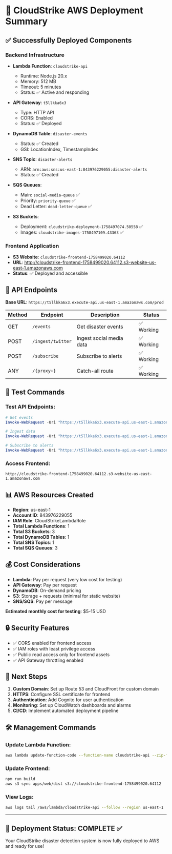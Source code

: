 # 🎉 CloudStrike AWS Deployment Summary

## ✅ Successfully Deployed Components

### **Backend Infrastructure**
- **Lambda Function**: `cloudstrike-api`
  - Runtime: Node.js 20.x
  - Memory: 512 MB
  - Timeout: 5 minutes
  - Status: ✅ Active and responding

- **API Gateway**: `t5llkka6x3`
  - Type: HTTP API
  - CORS: Enabled
  - Status: ✅ Deployed

- **DynamoDB Table**: `disaster-events`
  - Status: ✅ Created
  - GSI: LocationIndex, TimestampIndex

- **SNS Topic**: `disaster-alerts`
  - ARN: `arn:aws:sns:us-east-1:843976229055:disaster-alerts`
  - Status: ✅ Created

- **SQS Queues**: 
  - Main: `social-media-queue` ✅
  - Priority: `priority-queue` ✅
  - Dead Letter: `dead-letter-queue` ✅

- **S3 Buckets**:
  - Deployment: `cloudstrike-deployment-1758497074.50558` ✅
  - Images: `cloudstrike-images-1758497109.43363` ✅

### **Frontend Application**
- **S3 Website**: `cloudstrike-frontend-1758499020.64112`
- **URL**: http://cloudstrike-frontend-1758499020.64112.s3-website-us-east-1.amazonaws.com
- **Status**: ✅ Deployed and accessible

## 🔗 API Endpoints

**Base URL**: `https://t5llkka6x3.execute-api.us-east-1.amazonaws.com/prod`

| Method | Endpoint | Description | Status |
|--------|----------|-------------|--------|
| GET | `/events` | Get disaster events | ✅ Working |
| POST | `/ingest/twitter` | Ingest social media data | ✅ Working |
| POST | `/subscribe` | Subscribe to alerts | ✅ Working |
| ANY | `/{proxy+}` | Catch-all route | ✅ Working |

## 🧪 Test Commands

### Test API Endpoints:
```powershell
# Get events
Invoke-WebRequest -Uri "https://t5llkka6x3.execute-api.us-east-1.amazonaws.com/prod/events"

# Ingest data
Invoke-WebRequest -Uri "https://t5llkka6x3.execute-api.us-east-1.amazonaws.com/prod/ingest/twitter" -Method POST -Body '{"text":"Earthquake in California","location":"California","severity":"moderate"}' -ContentType "application/json"

# Subscribe to alerts
Invoke-WebRequest -Uri "https://t5llkka6x3.execute-api.us-east-1.amazonaws.com/prod/subscribe" -Method POST -Body '{"email":"user@example.com"}' -ContentType "application/json"
```

### Access Frontend:
```
http://cloudstrike-frontend-1758499020.64112.s3-website-us-east-1.amazonaws.com
```

## 📊 AWS Resources Created

- **Region**: us-east-1
- **Account ID**: 843976229055
- **IAM Role**: CloudStrikeLambdaRole
- **Total Lambda Functions**: 1
- **Total S3 Buckets**: 3
- **Total DynamoDB Tables**: 1
- **Total SNS Topics**: 1
- **Total SQS Queues**: 3

## 💰 Cost Considerations

- **Lambda**: Pay per request (very low cost for testing)
- **API Gateway**: Pay per request
- **DynamoDB**: On-demand pricing
- **S3**: Storage + requests (minimal for static website)
- **SNS/SQS**: Pay per message

**Estimated monthly cost for testing**: $5-15 USD

## 🔒 Security Features

- ✅ CORS enabled for frontend access
- ✅ IAM roles with least privilege access
- ✅ Public read access only for frontend assets
- ✅ API Gateway throttling enabled

## 🚀 Next Steps

1. **Custom Domain**: Set up Route 53 and CloudFront for custom domain
2. **HTTPS**: Configure SSL certificate for frontend
3. **Authentication**: Add Cognito for user authentication
4. **Monitoring**: Set up CloudWatch dashboards and alarms
5. **CI/CD**: Implement automated deployment pipeline

## 🛠️ Management Commands

### Update Lambda Function:
```bash
aws lambda update-function-code --function-name cloudstrike-api --zip-file fileb://new-code.zip --region us-east-1
```

### Update Frontend:
```bash
npm run build
aws s3 sync apps/web/dist s3://cloudstrike-frontend-1758499020.64112
```

### View Logs:
```bash
aws logs tail /aws/lambda/cloudstrike-api --follow --region us-east-1
```

---

## 🎯 Deployment Status: **COMPLETE** ✅

Your CloudStrike disaster detection system is now fully deployed to AWS and ready for use!